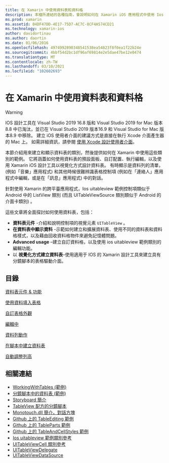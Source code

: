 ```yaml
---
title: 在 Xamarin 中使用資料表和資料格
description: 本檔所連結的各種指南，會說明如何在 Xamarin iOS 應用程式中使用 Ios uitableview 範例控制項來顯示資料。
ms.prod: xamarin
ms.assetid: 04DF47DD-4E17-75D7-AC7C-8CF4A574CD21
ms.technology: xamarin-ios
author: davidortinau
ms.author: daortin
ms.date: 01/06/2016
ms.openlocfilehash: 4974992890348541538ea54823f8f0ea1f22b24e
ms.sourcegitcommit: 4bbf54d2bc1df96af69814e2e5dae47be12e0474
ms.translationtype: MT
ms.contentlocale: zh-TW
ms.lasthandoff: 03/10/2021
ms.locfileid: "102602693"
---
```

# <a name="working-with-tables-and-cells-in-xamarinios"></a>在 Xamarin 中使用資料表和資料格

> [!WARNING]
> IOS 設計工具在 Visual Studio 2019 16.8 版和 Visual Studio 2019 for Mac 版本8.8 中已淘汰，並已在 Visual Studio 2019 版本16.9 和 Visual Studio for Mac 版本8.9 中移除。
> 建立 iOS 使用者介面的建議方式是直接在執行 Xcode 介面產生器的 Mac 上。 如需詳細資訊，請參閱 [使用 Xcode 設計使用者介面](~/ios/user-interface/storyboards/index.md)。 

本節介紹用來建立和顯示資料表的類別，然後提供如何在 Xamarin 中使用這些類別的範例。 它將涵蓋如何使用資料表的預設面板、自訂配置、執行編輯，以及使用 Xamarin iOS 設計工具以視覺化方式設計資料表。 有時顯示是資料列的清單， (例如「音樂」應用程式) 和其他時候很難辨識表格控制項 (例如在「連絡人」應用程式中編輯，或是在「訊息」應用程式) 中的對話。

針對使用 Xamarin 的跨平臺應用程式，Ios uitableview 範例控制項類似于 Android 中的 ListView 類別 (而且 UITableViewSource 類別類似于 Android 的介面卡類別) 。

這些文章將全面探討如何使用資料表，包括：

- **資料表元件** -介紹和說明控制項的視覺元素  `UITableView` 。 
- **在資料表中顯示資料** -示範如何建立和擴展資料表、使用不同的資料表和資料格樣式，以及藉由回收資料格物件來避免記憶體問題。 
- **Advanced usage** –建立自訂資料格，以及使用 ios uitableview 範例類別的編輯功能。 
- 以 **視覺化方式建立資料表**–使用適用于 IOS 的 Xamarin 設計工具來建立具有分鏡腳本的表格驅動介面。 

## <a name="contents"></a>目錄

 [資料表元件 &amp; 功能](~/ios/user-interface/controls/tables/table-parts-and-functionality.md)

 [使用資料填入表格](~/ios/user-interface/controls/tables/populating-a-table-with-data.md)

 [自訂表格外觀](~/ios/user-interface/controls/tables/customizing-table-appearance.md)

 [編輯中](~/ios/user-interface/controls/tables/editing.md)

 [資料列動作](~/ios/user-interface/controls/tables/row-action.md)

 [在腳本中建立資料表](~/ios/user-interface/controls/tables/creating-tables-in-a-storyboard.md)

 [自動調整列高](~/ios/user-interface/controls/tables/autosizing-row-height.md)

## <a name="related-links"></a>相關連結

- [WorkingWithTables (範例) ](/samples/xamarin/ios-samples/workingwithtables)
- [分鏡腳本中的資料表 (範例) ](/samples/xamarin/ios-samples/storyboardtable)
- [Storyboard 簡介](~/ios/user-interface/storyboards/index.md)
- [TableView 配方的分鏡腳本](https://github.com/xamarin/recipes/tree/master/Recipes/ios/general/storyboard/storyboard_a_tableview)
- [Monotouch.dll 簡介。對話方塊](~/ios/user-interface/monotouch.dialog/index.md)
- [Github 上的 TableEditing 範例](https://github.com/xamarin/monotouch-samples/tree/master/TableEditing)
- [Github 上的 TableParts 範例](https://github.com/xamarin/monotouch-samples/tree/master/TableParts)
- [Github 上的 TableAndCellStyles 範例](https://github.com/xamarin/mobile-samples/tree/master/TablesLists)
- [Ios uitableview 範例類別參考](https://developer.apple.com/library/ios/documentation/UIKit/Reference/UITableView_Class/)
- [UITableViewCell 類別參考](https://developer.apple.com/library/ios/documentation/UIKit/Reference/UITableViewCell_Class/)
- [UITableViewDelegate](https://developer.apple.com/library/ios/documentation/UIKit/Reference/UITableViewDelegate_Protocol/)
- [UITableViewDataSource](https://developer.apple.com/library/ios/documentation/UIKit/Reference/UITableViewDataSource_Protocol/)
